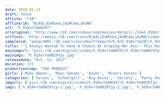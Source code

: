 ```yaml
---
date: 2019-01-13
draft: false
affsite: "r18"
afflinkr18: "NjA4LjEuMS4xLjAuMC4wLjAuMA"
url: "h_910vrtm00297"
urloriginal: "http://www.r18.com/videos/vod/movies/detail/-/id=h_910vrtm00297"
urlfinal: "http://media.r18.com/track/NjA4LjEuMS4xLjAuMC4wLjAuMA/videos/vod/movies/detail/-/id=h_910vrtm00297"
samplevid: "awspv3001.r18.com/litevideo/freepv/h/h_9/h_910vrtm297/h_910vrtm297_dmb_w.mp4"
title: "'I Always Wanted To Have A Chance At Groping Her Ass!' This Horny Big Brother Drugged His Big Ass Schoolgirl Sister With Sleeping Pills, And Now He's Living The Dream Of Creampie Sex With Her Full And Voluptuous Ass! 2"
mainimgurl: "pics.r18.com/digital/video/h_910vrtm00297/h_910vrtm00297ps.jpg"
mainimgs: "h_910vrtm00297ps.jpg"
releasedate: "Oct. 13, 2017"
duration: 173
productioncomp: "V&R PRODUCE"
girls: ['Miku Abeno', 'Mayu Satomi', 'Azuki', 'Minori Kotani']
categories: ['Series', 'Schoolgirl', 'Big Asses', 'Variety', 'Panty Shot', 'Creampie', 'Substance Use', 'Hi-Def']
imgurls: ['pics.r18.com/digital/video/h_910vrtm00297/h_910vrtm00297jp-1.jpg', 'pics.r18.com/digital/video/h_910vrtm00297/h_910vrtm00297jp-2.jpg', 'pics.r18.com/digital/video/h_910vrtm00297/h_910vrtm00297jp-3.jpg', 'pics.r18.com/digital/video/h_910vrtm00297/h_910vrtm00297jp-4.jpg', 'pics.r18.com/digital/video/h_910vrtm00297/h_910vrtm00297jp-5.jpg', 'pics.r18.com/digital/video/h_910vrtm00297/h_910vrtm00297jp-6.jpg', 'pics.r18.com/digital/video/h_910vrtm00297/h_910vrtm00297jp-7.jpg', 'pics.r18.com/digital/video/h_910vrtm00297/h_910vrtm00297jp-8.jpg', 'pics.r18.com/digital/video/h_910vrtm00297/h_910vrtm00297jp-9.jpg', 'pics.r18.com/digital/video/h_910vrtm00297/h_910vrtm00297jp-10.jpg', 'pics.r18.com/digital/video/h_910vrtm00297/h_910vrtm00297jp-11.jpg', 'pics.r18.com/digital/video/h_910vrtm00297/h_910vrtm00297jp-12.jpg', 'pics.r18.com/digital/video/h_910vrtm00297/h_910vrtm00297jp-13.jpg', 'pics.r18.com/digital/video/h_910vrtm00297/h_910vrtm00297jp-14.jpg', 'pics.r18.com/digital/video/h_910vrtm00297/h_910vrtm00297jp-15.jpg', 'pics.r18.com/digital/video/h_910vrtm00297/h_910vrtm00297jp-16.jpg', 'pics.r18.com/digital/video/h_910vrtm00297/h_910vrtm00297jp-17.jpg', 'pics.r18.com/digital/video/h_910vrtm00297/h_910vrtm00297jp-18.jpg', 'pics.r18.com/digital/video/h_910vrtm00297/h_910vrtm00297jp-19.jpg', 'pics.r18.com/digital/video/h_910vrtm00297/h_910vrtm00297jp-20.jpg']
imgs: ['h_910vrtm00297jp-1.jpg', 'h_910vrtm00297jp-2.jpg', 'h_910vrtm00297jp-3.jpg', 'h_910vrtm00297jp-4.jpg', 'h_910vrtm00297jp-5.jpg', 'h_910vrtm00297jp-6.jpg', 'h_910vrtm00297jp-7.jpg', 'h_910vrtm00297jp-8.jpg', 'h_910vrtm00297jp-9.jpg', 'h_910vrtm00297jp-10.jpg', 'h_910vrtm00297jp-11.jpg', 'h_910vrtm00297jp-12.jpg', 'h_910vrtm00297jp-13.jpg', 'h_910vrtm00297jp-14.jpg', 'h_910vrtm00297jp-15.jpg', 'h_910vrtm00297jp-16.jpg', 'h_910vrtm00297jp-17.jpg', 'h_910vrtm00297jp-18.jpg', 'h_910vrtm00297jp-19.jpg', 'h_910vrtm00297jp-20.jpg']
---
```

